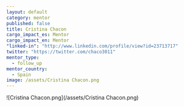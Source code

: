 ```yaml
---
layout: default
category: mentor
published: false
title: Cristina Chacon
cargo_impact_es: Mentor
cargo_impact_en: Mentor
"linked-in": "http://www.linkedin.com/profile/view?id=23713717"
twitter: "https://twitter.com/chaco3011"
mentor_type: 
  - follow_up
mentor_country: 
  - Spain
image: /assets/Cristina Chacon.png
---
```


![Cristina Chacon.png](/assets/Cristina Chacon.png)